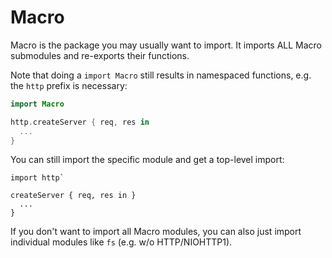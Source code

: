 # Macro

Macro is the package you may usually want to import.
It imports ALL Macro submodules and re-exports their functions.

Note that doing a `import Macro` still results in namespaced
functions, e.g. the `http` prefix is necessary:

```swift
import Macro

http.createServer { req, res in
  ...
}
```

You can still import the specific module and get a top-level import:
```
import http`

createServer { req, res in }
  ...
}
```

If you don't want to import all Macro modules, you can also just import
individual modules like `fs` (e.g. w/o HTTP/NIOHTTP1).
